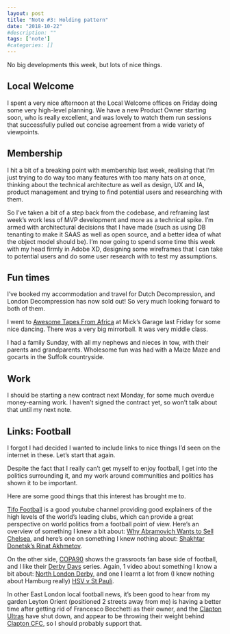```yaml
---
layout: post
title: "Note #3: Holding pattern"
date: "2018-10-22"
#description: ""
tags: ['note']
#categories: []
---
```


No big developments this week, but lots of nice things.

## Local Welcome

I spent a very nice afternoon at the Local Welcome offices on Friday doing some very high-level planning. We have a new Product Owner starting soon, who is really excellent, and was lovely to watch them run sessions that successfully pulled out concise agreement from a wide variety of viewpoints.

## Membership

I hit a bit of a breaking point with membership last week, realising that I’m just trying to do way too many features with too many hats on at once, thinking about the technical architecture as well as design, UX and IA, product management and trying to find potential users and researching with them.

So I’ve taken a bit of a step back from the codebase, and reframing last week’s work less of MVP development and more as a technical spike. I’m armed with architectural decisions that I have made (such as using DB tenanting to make it SAAS as well as open source, and a better idea of what the object model should be). I’m now going to spend some time this week with my head firmly in Adobe XD, designing some wireframes that I can take to potential users and do some user research with to test my assumptions.

## Fun times

I’ve booked my accommodation and travel for Dutch Decompression, and London Decompression has now sold out! So very much looking forward to both of them.

I went to [Awesome Tapes From Africa](https://www.facebook.com/events/290196388427514/) at Mick’s Garage last Friday for some nice dancing. There was a very big mirrorball. It was very middle class.

I had a family Sunday, with all my nephews and nieces in tow, with their parents and grandparents. Wholesome fun was had with a Maize Maze and gocarts in the Suffolk countryside.

## Work

I should be starting a new contract next Monday, for some much overdue money-earning work. I haven’t signed the contract yet, so won’t talk about that until my next note.

## Links: Football

I forgot I had decided I wanted to include links to nice things I’d seen on the internet in these. Let’s start that again.

Despite the fact that I really can’t get myself to enjoy football, I get into the politics surrounding it, and my work around communities and politics has shown it to be important.

Here are some good things that this interest has brought me to.

[Tifo Football](https://www.youtube.com/channel/UCGYYNGmyhZ_kwBF_lqqXdAQ) is a good youtube channel providing good explainers of the high levels of the world’s leading clubs, which can provide a great perspective on world politics from a football point of view. Here’s an overview of something I knew a bit about: [Why Abramovich Wants to Sell Chelsea](https://www.youtube.com/watch?v=m083h92yefY&index=2&list=LLzm5yIkjfWtN4ofulYalDxg), and here’s one on something I knew nothing about: [Shakhtar Donetsk’s Rinat Akhmetov](https://www.youtube.com/watch?v=HzVbxQwtHF0&index=7&list=LLzm5yIkjfWtN4ofulYalDxg).

On the other side, [COPA90](https://www.youtube.com/channel/UCFIdU1RkuRd26YDA7lerfEQ) shows the grassroots fan base side of football, and I like their [Derby Days](https://www.youtube.com/playlist?list=PL0SCrXH54oH6iJL21O8_kQbcwoROgKht2) series. Again, 1 video about something I know a bit about: [North London Derby](https://www.youtube.com/watch?v=nbHK9Z8tFYw&t=0s&list=PL0SCrXH54oH6iJL21O8_kQbcwoROgKht2&index=11), and one I learnt a lot from (I knew nothing about Hamburg really) [HSV v St Pauli](https://www.youtube.com/watch?v=_din20meyHI&t=0s&list=PL0SCrXH54oH6iJL21O8_kQbcwoROgKht2&index=2).

In other East London local football news, it’s been good to hear from my garden Leyton Orient (positioned 2 streets away from me) is having a better time after getting rid of Francesco Becchetti as their owner, and the [Clapton Ultras](http://www.claptonultras.org/) have shut down, and appear to be throwing their weight behind [Clapton CFC](https://www.claptoncfc.co.uk/), so I should probably support that.